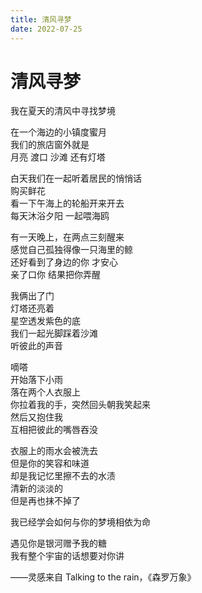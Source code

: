 ```yaml
---
title: 清风寻梦
date: 2022-07-25
---
```


# 清风寻梦

我在夏天的清风中寻找梦境

在一个海边的小镇度蜜月  
我们的旅店窗外就是  
月亮 渡口 沙滩 还有灯塔

白天我们在一起听着居民的悄悄话  
购买鲜花  
看一下午海上的轮船开来开去  
每天沐浴夕阳 一起喂海鸥

有一天晚上，在两点三刻醒来  
感觉自己孤独得像一只海里的鲸  
还好看到了身边的你 才安心  
亲了口你 结果把你弄醒

我俩出了门  
灯塔还亮着  
星空透发紫色的底  
我们一起光脚踩着沙滩  
听彼此的声音

嘀嗒  
开始落下小雨  
落在两个人衣服上  
你拉着我的手，突然回头朝我笑起来  
然后又抱住我  
互相把彼此的嘴唇吞没

衣服上的雨水会被洗去  
但是你的笑容和味道  
却是我记忆里擦不去的水渍  
清新的淡淡的  
但是再也抹不掉了

我已经学会如何与你的梦境相依为命

遇见你是银河赠予我的糖  
我有整个宇宙的话想要对你讲

——灵感来自 Talking to the rain，《森罗万象》
